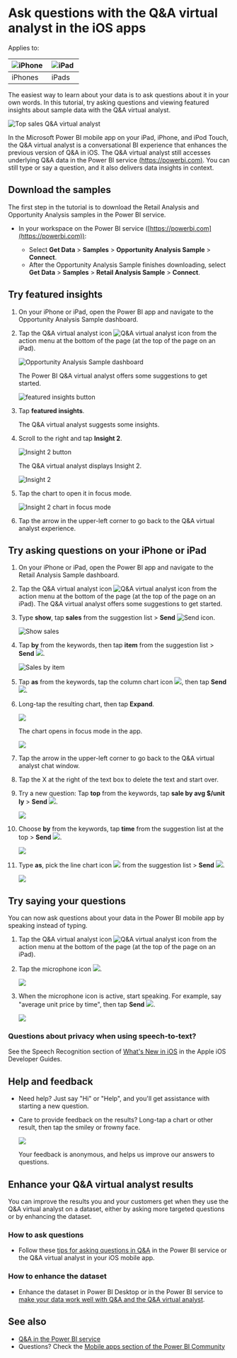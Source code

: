 <properties
   pageTitle="Ask questions with the Q&A virtual analyst in the iOS apps"
   description="In this tutorial, try asking questions about this sample data in your own words with the Q&A virtual analyst in the Power BI mobile app on on your iOS device."
   services="powerbi"
   documentationCenter=""
   authors="maggiesMSFT"
   manager="erikre"
   backup=""
   editor=""
   tags=""
   qualityFocus="no"
   qualityDate=""/>

<tags
   ms.service="powerbi"
   ms.devlang="NA"
   ms.topic="article"
   ms.tgt_pltfrm="NA"
   ms.workload="powerbi"
   ms.date="09/01/2017"
   ms.author="maggies"/>

# Ask questions with the Q&A virtual analyst in the iOS apps

Applies to:

| ![iPhone](media/powerbi-mobile-ios-qna/iphone-logo-50-px.png) | ![iPad](media/powerbi-mobile-ios-qna/ipad-logo-50-px.png) |
|:------------------------|:----------------------------|
| iPhones | iPads |


The easiest way to learn about your data is to ask questions about it in your own words. In this tutorial, try asking questions and viewing featured insights about sample data with the Q&A virtual analyst. 

![Top sales Q&A virtual analyst](media/powerbi-mobile-ios-qna/power-bi-ios-q-n-a-top-sale-intro.png)

In the Microsoft Power BI mobile app on your iPad, iPhone, and iPod Touch, the Q&A virtual analyst is a conversational BI experience that enhances the previous version of Q&A in iOS. The Q&A virtual analyst still accesses underlying Q&A data in the Power BI service [(https://powerbi.com)](https://powerbi.com). You can still type or say a question, and it also delivers data insights in context. 

## Download the samples

The first step in the tutorial is to download the Retail Analysis and Opportunity Analysis samples in the Power BI service.

* In your workspace on the Power BI service ([https://powerbi.com](https://powerbi.com)):

   * Select **Get Data** > **Samples** > **Opportunity Analysis Sample** > **Connect**.
   * After the Opportunity Analysis Sample finishes downloading, select **Get Data** > **Samples** > **Retail Analysis Sample** > **Connect**.

## Try featured insights

1. On your iPhone or iPad, open the Power BI app and navigate to the Opportunity Analysis Sample dashboard.

1. Tap the Q&A virtual analyst icon ![Q&A virtual analyst icon](media/powerbi-mobile-ios-qna/power-bi-ios-q-n-a-icon.png) from the action menu at the bottom of the page (at the top of the page on an iPad).

     ![Opportunity Analysis Sample dashboard](media/powerbi-mobile-ios-qna/power-bi-ios-qna-opportunity-analysis.png)

     The Power BI Q&A virtual analyst offers some suggestions to get started.

     ![featured insights button](media/powerbi-mobile-ios-qna/power-bi-ios-qna-suggest-insights.png)

3. Tap **featured insights**.

     The Q&A virtual analyst suggests some insights.

4. Scroll to the right and tap **Insight 2**.

    ![Insight 2 button](media/powerbi-mobile-ios-qna/power-bi-ios-qna-suggest-insight-2.png)

     The Q&A virtual analyst displays Insight 2.

    ![Insight 2](media/powerbi-mobile-ios-qna/power-bi-ios-qna-show-insight-2.png)

5. Tap the chart to open it in focus mode.

    ![Insight 2 chart in focus mode](media/powerbi-mobile-ios-qna/power-bi-ios-qna-open-insight-2.png)

6. Tap the arrow in the upper-left corner to go back to the Q&A virtual analyst experience.


## Try asking questions on your iPhone or iPad

1. On your iPhone or iPad, open the Power BI app and navigate to the Retail Analysis Sample dashboard.
2. Tap the Q&A virtual analyst icon ![Q&A virtual analyst icon](media/powerbi-mobile-ios-qna/power-bi-ios-q-n-a-icon.png) from the action menu at the bottom of the page (at the top of the page on an iPad).
     The Q&A virtual analyst offers some suggestions to get started.
3. Type **show**, tap **sales** from the suggestion list > **Send** ![Send icon](media/powerbi-mobile-ios-qna/power-bi-ios-qna-send-icon.png).

    ![Show sales](media/powerbi-mobile-ios-qna/power-bi-ios-q-n-a-show-sales.png)

4. Tap **by** from the keywords, then tap **item** from the suggestion list > **Send** ![](media/powerbi-mobile-ios-qna/power-bi-ios-qna-send-icon.png).

    ![Sales by item](media/powerbi-mobile-ios-qna/power-bi-ios-q-n-a-sale-by-item.png)

5. Tap **as** from the keywords, tap the column chart icon ![](media/powerbi-mobile-ios-qna/power-bi-ios-q-n-a-column-chart-icon.png), then tap **Send** ![](media/powerbi-mobile-ios-qna/power-bi-ios-qna-send-icon.png).

6. Long-tap the resulting chart, then tap **Expand**.

    ![](media/powerbi-mobile-ios-qna/power-bi-ios-q-n-a-tap-expand-feedback.png)

    The chart opens in focus mode in the app.

    ![](media/powerbi-mobile-ios-qna/power-bi-ios-q-n-a-expanded-chart.png)

7. Tap the arrow in the upper-left corner to go back to the Q&A virtual analyst chat window.

9. Tap the X at the right of the text box to delete the text and start over.

8. Try a new question: Tap **top** from the keywords, tap **sale by avg $/unit ly** > **Send** ![](media/powerbi-mobile-ios-qna/power-bi-ios-qna-send-icon.png).

    ![](media/powerbi-mobile-ios-qna/power-bi-ios-q-n-a-top-sale-2.png)

9. Choose **by** from the keywords, tap **time** from the suggestion list at the top > **Send** ![](media/powerbi-mobile-ios-qna/power-bi-ios-qna-send-icon.png).

    ![](media/powerbi-mobile-ios-qna/power-bi-ios-q-n-a-top-sale-by-time.png)

10. Type **as**, pick the line chart icon ![](media/powerbi-mobile-ios-qna/power-bi-ios-q-n-a-line-chart-icon.png) from the suggestion list > **Send** ![](media/powerbi-mobile-ios-qna/power-bi-ios-qna-send-icon.png).

    ![](media/powerbi-mobile-ios-qna/power-bi-ios-q-n-a-top-sale-as-line.png)

## Try saying your questions

You can now ask questions about your data in the Power BI mobile app by speaking instead of typing.

1. Tap the Q&A virtual analyst icon ![Q&A virtual analyst icon](media/powerbi-mobile-ios-qna/power-bi-ios-q-n-a-icon.png) from the action menu at the bottom of the page (at the top of the page on an iPad).

2. Tap the microphone icon ![](media/powerbi-mobile-ios-qna/power-bi-ios-qna-mic-icon.png).


    ![](media/powerbi-mobile-ios-qna/power-bi-ios-qna-mic-on.png)

4. When the microphone icon is active, start speaking. For example, say "average unit price by time", then tap **Send** ![](media/powerbi-mobile-ios-qna/power-bi-ios-qna-send-icon.png).

    ![](media/powerbi-mobile-ios-qna/power-bi-ios-qna-speech-complete.png)


### Questions about privacy when using speech-to-text?

See the Speech Recognition section of [What's New in iOS](https://go.microsoft.com/fwlink/?linkid=845624) in the Apple iOS Developer Guides.

## Help and feedback

- Need help? Just say "Hi" or "Help", and you'll get assistance with starting a new question.

- Care to provide feedback on the results? Long-tap a chart or other result, then tap the smiley or frowny face.

    ![](media/powerbi-mobile-ios-qna/power-bi-ios-q-n-a-tap-feedback.png)

    Your feedback is anonymous, and helps us improve our answers to questions.

## Enhance your Q&A virtual analyst results

You can improve the results you and your customers get when they use the Q&A virtual analyst on a dataset, either by asking more targeted questions or by enhancing the dataset.

### How to ask questions
- Follow these [tips for asking questions in Q&A](powerbi-service-q-and-a-tips.md) in the Power BI service or the Q&A virtual analyst in your iOS mobile app.

### How to enhance the dataset  
- Enhance the dataset in Power BI Desktop or in the Power BI service to [make your data work well with Q&A and the Q&A virtual analyst](powerbi-service-make-your-data-work-well-with-q-and-a.md).


## See also

- [Q&A in the Power BI service](powerbi-service-q-and-a.md)
- Questions? Check the [Mobile apps section of the Power BI Community](https://go.microsoft.com/fwlink/?linkid=839277)
